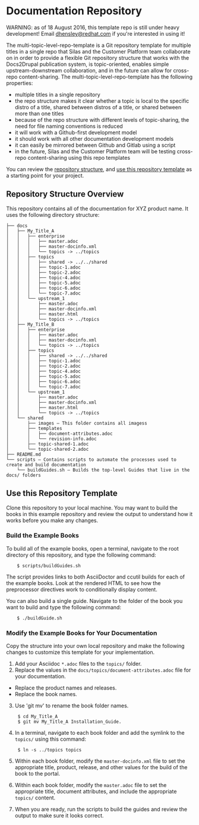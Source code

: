 # Documentation Repository

WARNING: as of 18 August 2016, this template repo is still under heavy development! Email <dhensley@redhat.com> if you're interested in using it!

The multi-topic-level-repo-template is a Git repository template for multiple titles in a single repo that Silas and the Customer Platform team collaborate on in order to provide a flexible Git repository structure that works with the Docs2Drupal publication system, is topic-oriented, enables simple upstream-downstream collaboration, and in the future can allow for cross-repo content-sharing. The multi-topic-level-repo-template has the following properties:

* multiple titles in a single repository
* the repo structure makes it clear whether a topic is local to the specific distro of a title, shared between distros of a title, or shared between more than one titles
* because of the repo structure with different levels of topic-sharing, the need for file naming conventions is reduced
* it will work with a Github-first development model
* it should work with all other documentation development models
* it can easily be mirrored between Github and Gitlab using a script
* in the future, Silas and the Customer Platform team will be testing cross-repo content-sharing using this repo templates


You can review the [repository structure](#repository-structure), and [use this repository template](#use-this-repository-template) as a starting point for your project.

## Repository Structure Overview

This repository contains all of the documentation for XYZ product name. It uses the following directory structure:

~~~
├── docs
│   ├── My_Title_A
│   │   ├── enterprise
│   │   │   ├── master.adoc
│   │   │   ├── master-docinfo.xml
│   │   │   └── topics -> ../topics
│   │   ├── topics
│   │   │   ├── shared -> ../../shared
│   │   │   ├── topic-1.adoc
│   │   │   ├── topic-2.adoc
│   │   │   ├── topic-4.adoc
│   │   │   ├── topic-5.adoc
│   │   │   ├── topic-6.adoc
│   │   │   └── topic-7.adoc
│   │   └── upstream_1
│   │       ├── master.adoc
│   │       ├── master-docinfo.xml
│   │       ├── master.html
│   │       └── topics -> ../topics
│   ├── My_Title_B
│   │   ├── enterprise
│   │   │   ├── master.adoc
│   │   │   ├── master-docinfo.xml
│   │   │   └── topics -> ../topics
│   │   ├── topics
│   │   │   ├── shared -> ../../shared
│   │   │   ├── topic-1.adoc
│   │   │   ├── topic-2.adoc
│   │   │   ├── topic-4.adoc
│   │   │   ├── topic-5.adoc
│   │   │   ├── topic-6.adoc
│   │   │   └── topic-7.adoc
│   │   └── upstream_1
│   │       ├── master.adoc
│   │       ├── master-docinfo.xml
│   │       ├── master.html
│   │       └── topics -> ../topics
│   └── shared
│       ├── images — This folder contains all imagess
│       ├── templates
│       │   ├── document-attributes.adoc
│       │   └── revision-info.adoc
│       ├── topic-shared-1.adoc
│       └── topic-shared-2.adoc
├── README.md
└── scripts — Contains scripts to automate the processes used to create and build documentation
    └── buildGuides.sh — Builds the top-level Guides that live in the docs/ folders
~~~

## Use this Repository Template

Clone this repository to your local machine. You may want to build the books in this example repository and review the output to understand how it works before you make any changes.

### Build the Example Books

To build all of the example books, open a terminal, navigate to the root directory of this repository, and type the following command:

        $ scripts/buildGuides.sh

The script provides links to both AsciiDoctor and ccutil builds for each of the example books. Look at the rendered HTML to see how the preprocessor directives work to conditionally display content.

You can also build a single guide. Navigate to the folder of the book you want to build and type the following command:

        $ ./buildGuide.sh

### Modify the Example Books for Your Documentation

Copy the structure into your own local repository and make the following changes to customize this template for your implementation.

1. Add your Asciidoc `*.adoc` files to the `topics/` folder.
2. Replace the values in the `docs/topics/document-attributes.adoc` file for your documentation.
  * Replace the product names and releases.
  * Replace the book names.
3. Use 'git mv' to rename the book folder names.

        $ cd My_Title_A
        $ git mv My_Title_A Installation_Guide.
4. In a terminal, navigate to each book folder and add the symlink to the `topics/` using this command:

        $ ln -s ../topics topics
5. Within each book folder, modify the `master-docinfo.xml` file to set the appropriate title, product, release, and other values for the build of the book to the portal.
6. Within each book folder, modify the `master.adoc` file to set the appropriate title, document attributes, and include the appropriate `topics/` content.
7. When you are ready, run the scripts to build the guides and review the output to make sure it looks correct.
